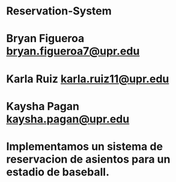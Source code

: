 # Reservation-System
# Bryan Figueroa bryan.figueroa7@upr.edu
# Karla Ruiz karla.ruiz11@upr.edu
# Kaysha Pagan kaysha.pagan@upr.edu
# Implementamos un sistema de reservacion de asientos para un estadio de baseball. 


